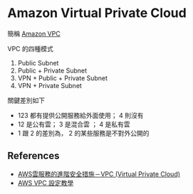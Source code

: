 Amazon Virtual Private Cloud
============================

簡稱 [Amazon VPC](https://aws.amazon.com/tw/vpc/)

VPC 的四種模式

1. Public Subnet
2. Public + Private Subnet
3. VPN + Public + Private Subnet
4. VPN + Private Subnet

關鍵差別如下

* 123 都有提供公開服務給外面使用； 4 則沒有
* 12 是公有雲； 3 是混合雲 ； 4 是私有雲
* 1 跟 2 的差別為， 2 的某些服務是不對外公開的

References
----------

* [AWS雲服務的進階安全措施－VPC (Virtual Private Cloud)](http://www.tts.bz/archives/1488)
* [AWS VPC 設定教學](http://blog.yslin.tw/2014/02/aws-vpc.html)
